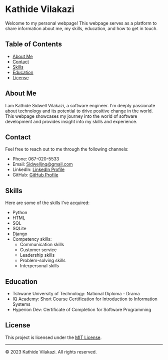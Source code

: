 # Kathide Vilakazi 

Welcome to my personal webpage! This webpage serves as a platform to share information about me, my skills, education, and how to get in touch.

## Table of Contents

- [About Me](#about-me)
- [Contact](#contact)
- [Skills](#skills)
- [Education](#education)
- [License](#license)

## About Me

I am Kathide Sidwell Vilakazi, a software engineer. I'm deeply passionate about technology and its potential to drive positive change in the world. This webpage showcases my journey into the world of software development and provides insight into my skills and experience.

## Contact

Feel free to reach out to me through the following channels:

- Phone: 067-020-5533
- Email: [Sidwelljnq@gmail.com](mailto:Sidwelljnq@gmail.com)
- LinkedIn: [LinkedIn Profile](https://www.linkedin.com/in/kathide-v-53504585/)
- GitHub: [GitHub Profile](https://github.com/VilakaziSoul/)

## Skills

Here are some of the skills I've acquired:

- Python
- HTML
- SQL
- SQLite
- Django
- Competency skills:
  - Communication skills
  - Customer service
  - Leadership skills
  - Problem-solving skills
  - Interpersonal skills

## Education

- Tshwane University of Technology: National Diploma - Drama
- IQ Academy: Short Course Certification for Introduction to Information Systems
- Hyperion Dev: Certificate of Completion for Software Programming


## License

This project is licensed under the [MIT License](LICENSE).

---

&copy; 2023 Kathide Vilakazi. All rights reserved.
